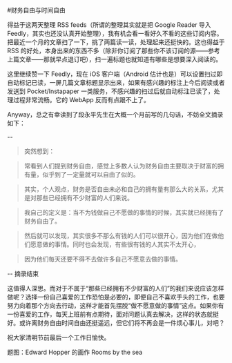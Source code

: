 #财务自由与时间自由

<!-- description: 时间自由才是真的自由。-->
<!-- date: 2013-04-03 -->

得益于这两天整理 RSS feeds（所谓的整理其实就是把 Google Reader 导入 Feedly，其实也还没认真开始整理），我有机会看一看好久不看的这些订阅内容。把最近一个月的文章扫了一下，挑了两篇读一读，处理起来还挺快的。这也得益于 RSS 的好处，本身出来的东西不多（除非你订阅了那些你不该订阅的源——参考上篇文章——那就早点退订吧），扫一遍标题也就知道有哪些是想要深入阅读的。

这里继续赞一下 Feedly，现在 iOS 客户端（Android 估计也是）可以设置扫过即自动标记已读，一屏几篇文章标题显示出来，如果有感兴趣的标注上今后阅读或者发送到 Pocket/Instapaper 一类服务，不感兴趣的扫过后就自动标注已读了，处理过程非常流畅。它的 WebApp 反而有点跟不上了。

Anyway，总之有幸读到了段永平先生在大概一个月前写的几句话，不妨全文摘录如下：

--

> 突然想到：

> 常看到人们提到财务自由，感觉上多数人认为财务自由主要取决于财富的拥有量，似乎到了一定量就可以自由了似的。

> 其实，个人观点，财务是否自由未必和自己的拥有量有那么大的关系，尤其是对那些已经拥有不少财富的人们来说。

> 我自己的定义是：当不为钱做自己不愿做的事情的时候，其实就已经拥有了财务自由了。

> 然后就可以发现，其实很多不那么有钱的人们可以很开心，因为他们在做他们愿意做的事情。同时也会发现，有些很有钱的人其实不太开心，

> 因为他们每天还要不得不去做许多自己不愿意去做的事情。

-- 摘录结束

这值得人深思。而对于不属于“那些已经拥有不少财富的人们”的我们来说应该怎样做呢？选择一份自己喜爱的工作恐怕是必要的，即便自己不喜欢手头的工作，也要努力向着那个方向去行动，这样才能首先摆脱“做不愿意做的事情”这点。如果你有一份喜爱的工作，每天上班前有点期待，面对问题认真去解决，这样的状态就挺好。或许离财务自由时间自由还挺遥远，但它们将不再会是一件烦心事儿，对吧？

祝大家清明节前最后一个工作日愉快。

题图：Edward Hopper 的画作 Rooms by the sea
